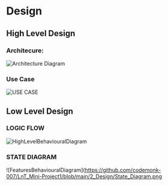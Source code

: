 # Design

## High Level Design 

### Architecure: 
![Architecture Diagram](https://github.com/codemonk-007/LnT_Mini-Project1/blob/main/2_Design/architecture.jpg)

### Use Case
![USE CASE](https://github.com/codemonk-007/LnT_Mini-Project1/blob/main/2_Design/USE_CASE.png)

## Low Level Design 

### LOGIC FLOW
![HighLevelBehaviouralDiagram](https://github.com/codemonk-007/LnT_Mini-Project1/blob/main/2_Design/HLBD.png)

### STATE DIAGRAM
![FeaturesBehaviouralDiagram](https://github.com/codemonk-007/LnT_Mini-Project1/blob/main/2_Design/State_Diagram.png
